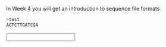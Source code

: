 In Week 4 you will get an introduction to sequence file formats

```bash
>test
AGTCTTGATCGA
```

<input type="text" id="name" name="name"/>